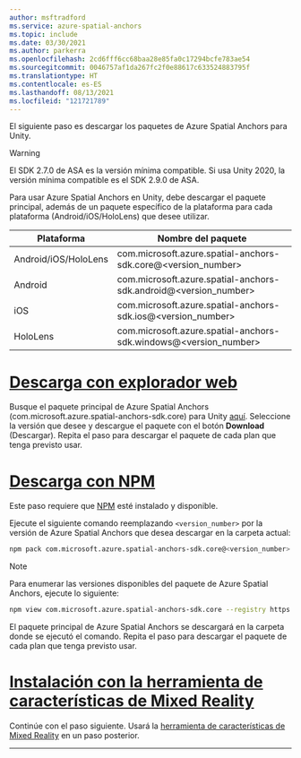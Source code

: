 ```yaml
---
author: msftradford
ms.service: azure-spatial-anchors
ms.topic: include
ms.date: 03/30/2021
ms.author: parkerra
ms.openlocfilehash: 2cd6fff6cc68baa28e85fa0c17294bcfe783ae54
ms.sourcegitcommit: 0046757af1da267fc2f0e88617c633524883795f
ms.translationtype: HT
ms.contentlocale: es-ES
ms.lasthandoff: 08/13/2021
ms.locfileid: "121721789"
---
```

El siguiente paso es descargar los paquetes de Azure Spatial Anchors para Unity. 

> [!WARNING]
> El SDK 2.7.0 de ASA es la versión mínima compatible. Si usa Unity 2020, la versión mínima compatible es el SDK 2.9.0 de ASA.

Para usar Azure Spatial Anchors en Unity, debe descargar el paquete principal, además de un paquete específico de la plataforma para cada plataforma (Android/iOS/HoloLens) que desee utilizar.

| Plataforma | Nombre del paquete                                    |
|----------|-------------------------------------------------|
| Android/iOS/HoloLens  | com.microsoft.azure.spatial-anchors-sdk.core@<version_number> |
| Android  | com.microsoft.azure.spatial-anchors-sdk.android@<version_number> |
| iOS      | com.microsoft.azure.spatial-anchors-sdk.ios@<version_number>     |
| HoloLens | com.microsoft.azure.spatial-anchors-sdk.windows@<version_number> |

# <a name="download-with-web-browser"></a>[Descarga con explorador web](#tab/unity-package-web-ui)

Busque el paquete principal de Azure Spatial Anchors (com.microsoft.azure.spatial-anchors-sdk.core) para Unity [aquí](https://dev.azure.com/aipmr/MixedReality-Unity-Packages/_packaging?_a=feed&feed=Unity-packages). Seleccione la versión que desee y descargue el paquete con el botón **Download** (Descargar). Repita el paso para descargar el paquete de cada plan que tenga previsto usar.

# <a name="download-with-npm"></a>[Descarga con NPM](#tab/unity-package-npm)

Este paso requiere que <a href="https://www.npmjs.com/get-npm" target="_blank">NPM</a> esté instalado y disponible.

Ejecute el siguiente comando reemplazando `<version_number>` por la versión de Azure Spatial Anchors que desea descargar en la carpeta actual:

```bash
npm pack com.microsoft.azure.spatial-anchors-sdk.core@<version_number> --registry https://pkgs.dev.azure.com/aipmr/MixedReality-Unity-Packages/_packaging/Unity-packages/npm/registry/
```

> [!NOTE]
> Para enumerar las versiones disponibles del paquete de Azure Spatial Anchors, ejecute lo siguiente:
>
> ```bash
> npm view com.microsoft.azure.spatial-anchors-sdk.core --registry https://pkgs.dev.azure.com/aipmr/MixedReality-Unity-Packages/_packaging/Unity-packages/npm/registry/ versions
> ```

El paquete principal de Azure Spatial Anchors se descargará en la carpeta donde se ejecutó el comando. Repita el paso para descargar el paquete de cada plan que tenga previsto usar.

# <a name="install-with-mixed-reality-feature-tool"></a>[Instalación con la herramienta de características de Mixed Reality](#tab/unity-package-mixed-reality-feature-tool)

Continúe con el paso siguiente. Usará la <a href="/windows/mixed-reality/develop/unity/welcome-to-mr-feature-tool" target="_blank">herramienta de características de Mixed Reality</a> en un paso posterior.

---